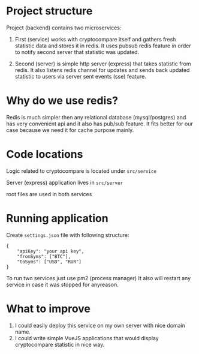 # Project structure

Project (backend) contains two microservices:
1) First (service) works with cryptocompare itself and gathers fresh statistic data and stores it in redis. It uses pubsub redis feature in order to notify second server that statistic was updated.

2) Second (server) is simple http server (express) that takes statistic from redis. It also listens redis channel for updates and sends back updated statistic to users via server sent events (sse) feature.

# Why do we use redis?
Redis is much simpler then any relational database (mysql/postgres) and has very convenient api and it also has pub/sub feature.
It fits better for our case because we need it for cache purpose mainly.

# Code locations

Logic related to cryptocompare is located under `src/service`

Server (express) application lives in `src/server`

root files are used in both services

# Running application

Create `settings.json` file with following structure:
```
{
    "apiKey": "your api key",
    "fromSyms": ["BTC"],
    "toSyms": ["USD", "RUR"]
}
```

To run two services just use pm2 (process manager)
It also will restart any service in case it was stopped for anyreason.

# What to improve

1. I could easily deploy this service on my own server with nice domain name.
2. I could write simple VueJS applications that would display cryptocompare statistic in nice way.


